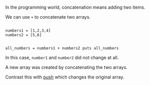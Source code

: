 In the programming world,
concatenation means adding
two items.

We can use `+` to concatenate
two arrays.

<codeblock language="ruby" type="lesson">
<code>
numbers1 = [1,2,3,4]
numbers2 = [5,6]

all_numbers = numbers1 + numbers2
puts all_numbers
</code>
</codeblock>

In this case, `number1`
and
`number2` did not change at all.

A new array was created
by concatenating the two arrays.

Contrast this with
[push](https://academy.bigbinary.com/learn-ruby/pages/use-push-to-add-an-item-to-an-array)
which changes the original array.